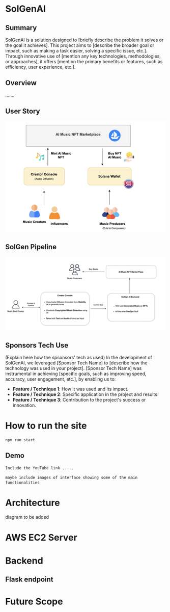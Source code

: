# SolGenAI

## Summary
SolGenAI is a solution designed to [briefly describe the problem it solves or the goal it achieves]. This project aims to [describe the broader goal or impact, such as making a task easier, solving a specific issue, etc.]. Through innovative use of [mention any key technologies, methodologies, or approaches], it offers [mention the primary benefits or features, such as efficiency, user experience, etc.].

## Overview
.......

## User Story
![](diagrams/SolGen_User_Story.png)

## SolGen Pipeline
![](diagrams/SolGen_Pipeline.png)



## Sponsors Tech Use
(Explain here how the spsonsors' tech as used)
In the development of SolGenAI, we leveraged [Sponsor Tech Name] to [describe how the technology was used in your project]. [Sponsor Tech Name] was instrumental in achieving [specific goals, such as improving speed, accuracy, user engagement, etc.], by enabling us to:

- **Feature / Technique 1**: How it was used and its impact.
- **Feature / Technique 2**: Specific application in the project and results.
- **Feature / Technique 3**: Contribution to the project's success or innovation.

# How to run the site
```
npm run start 
```
## Demo
```
Include the YouTube link .....
```
```
maybe include images of interface showing some of the main functionalities
```

# Architecture
diagram to be added

# AWS EC2 Server


# Backend


## Flask endpoint




# Future Scope



